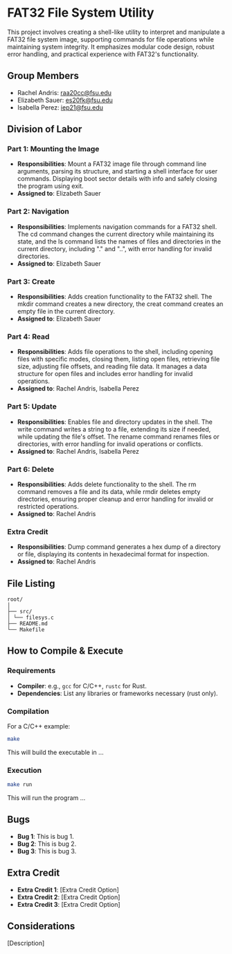 # FAT32 File System Utility
This project involves creating a shell-like utility to interpret and manipulate a FAT32 file system image, supporting commands for file operations while maintaining system integrity. It emphasizes modular code design, robust error handling, and practical experience with FAT32's functionality.

## Group Members
- Rachel Andris: raa20cc@fsu.edu
- Elizabeth Sauer: es20fk@fsu.edu
- Isabella Perez: iep21@fsu.edu
## Division of Labor

### Part 1: Mounting the Image
- **Responsibilities**: Mount a FAT32 image file through command line arguments, parsing its structure, and starting a shell interface for user commands. Displaying boot sector details with info and safely closing the program using exit.
- **Assigned to**: Elizabeth Sauer

### Part 2: Navigation
- **Responsibilities**: Implements navigation commands for a FAT32 shell. The cd command changes the current directory while maintaining its state, and the ls command lists the names of files and directories in the current directory, including "." and "..", with error handling for invalid directories.
- **Assigned to**: Elizabeth Sauer

### Part 3: Create
- **Responsibilities**: Adds creation functionality to the FAT32 shell. The mkdir command creates a new directory, the creat command creates an empty file in the current directory.
- **Assigned to**: Elizabeth Sauer

### Part 4: Read
- **Responsibilities**: Adds file operations to the shell, including opening files with specific modes, closing them, listing open files, retrieving file size, adjusting file offsets, and reading file data. It manages a data structure for open files and includes error handling for invalid operations.
- **Assigned to**: Rachel Andris, Isabella Perez

### Part 5: Update
- **Responsibilities**: Enables file and directory updates in the shell. The write command writes a string to a file, extending its size if needed, while updating the file's offset. The rename command renames files or directories, with error handling for invalid operations or conflicts.
- **Assigned to**: Rachel Andris, Isabella Perez

### Part 6: Delete
- **Responsibilities**: Adds delete functionality to the shell. The rm command removes a file and its data, while rmdir deletes empty directories, ensuring proper cleanup and error handling for invalid or restricted operations.
- **Assigned to**: Rachel Andris

### Extra Credit
- **Responsibilities**: Dump command generates a hex dump of a directory or file, displaying its contents in hexadecimal format for inspection.
- **Assigned to**: Rachel Andris

## File Listing
```
root/
│
├── src/
│ └── filesys.c
├── README.md
└── Makefile
```
## How to Compile & Execute

### Requirements
- **Compiler**: e.g., `gcc` for C/C++, `rustc` for Rust.
- **Dependencies**: List any libraries or frameworks necessary (rust only).

### Compilation
For a C/C++ example:
```bash
make
```
This will build the executable in ...
### Execution
```bash
make run
```
This will run the program ...

## Bugs
- **Bug 1**: This is bug 1.
- **Bug 2**: This is bug 2.
- **Bug 3**: This is bug 3.

## Extra Credit
- **Extra Credit 1**: [Extra Credit Option]
- **Extra Credit 2**: [Extra Credit Option]
- **Extra Credit 3**: [Extra Credit Option]

## Considerations
[Description]
